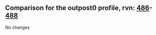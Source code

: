 ## Comparison for the outpost0 profile, rvn: [486](https://github.com/PRO100KatYT/FortniteProfileRevisions/tree/main/profiles/outpost0/486%20outpost0.json)-[488](https://github.com/PRO100KatYT/FortniteProfileRevisions/tree/main/profiles/outpost0/488%20outpost0.json)

No changes
